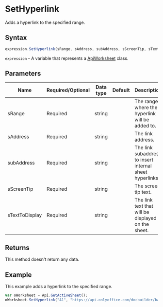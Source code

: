 # SetHyperlink

Adds a hyperlink to the specified range.

## Syntax

```javascript
expression.SetHyperlink(sRange, sAddress, subAddress, sScreenTip, sTextToDisplay);
```

`expression` - A variable that represents a [ApiWorksheet](../ApiWorksheet.md) class.

## Parameters

| **Name** | **Required/Optional** | **Data type** | **Default** | **Description** |
| ------------- | ------------- | ------------- | ------------- | ------------- |
| sRange | Required | string |  | The range where the hyperlink will be added to. |
| sAddress | Required | string |  | The link address. |
| subAddress | Required | string |  | The link subaddress to insert internal sheet hyperlinks. |
| sScreenTip | Required | string |  | The screen tip text. |
| sTextToDisplay | Required | string |  | The link text that will be displayed on the sheet. |

## Returns

This method doesn't return any data.

## Example

This example adds a hyperlink to the specified range.

```javascript editor-xlsx
var oWorksheet = Api.GetActiveSheet();
oWorksheet.SetHyperlink("A1", "https://api.onlyoffice.com/docbuilder/basic", "Api ONLYOFFICE", "ONLYOFFICE for developers");
```
